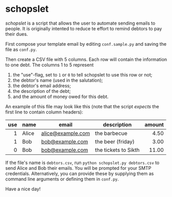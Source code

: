 schopslet
=========

_schopslet_ is a script that allows the user to automate sending emails to
people. It is originally intented to reduce te effort to remind debtors to
pay their dues.

First compose your template email by editing `conf.sample.py` and saving the
file as `conf.py`.

Then create a CSV file with 5 columns. Each row will contain the information
to one debt. The columns 1 to 5 represent

1.  the "use"-flag, set to `1` or `0` to tell schopslet to use this row or not;
2.  the debtor's name (used in the salutation);
3.  the debtor's email address;
4.  the description of the debt;
5.  and the amount of money owed for this debt.

An example of this file may look like this (note that the script _expects_
the first line to contain column headers):

use | name          | email             | description          | amount |
---:| ------------- | ----------------- | -------------------- | ------:|
  1 | Alice         | alice@example.com | the barbecue         |   4.50 |
  1 | Bob           | bob@example.com   | the beer (friday)    |   3.00 |
  0 | Bob           | bob@example.com   | the tickets to Sikth |  11.00 |

If the file's name is `debtors.csv`, run `python schopslet.py debtors.csv`
to send Alice and Bob their emails. You will be prompted for your SMTP
credentials. Alternatively, you can provide these by supplying
them as command line arguments or defining them in `conf.py`.

Have a nice day!
